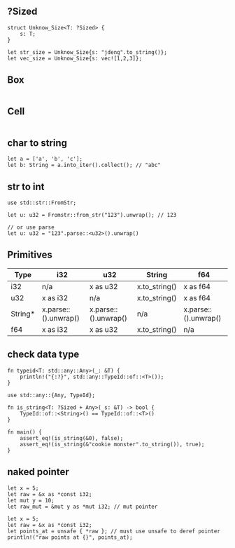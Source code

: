 ## ?Sized
```
struct Unknow_Size<T: ?Sized> {
    s: T;
}

let str_size = Unknow_Size{s: "jdeng".to_string()};
let vec_size = Unknow_Size{s: vec![1,2,3]};
```

## Box
```
```

## Cell
```
```

## char to string
```
let a = ['a', 'b', 'c'];
let b: String = a.into_iter().collect(); // "abc"
```

## str to int
```
use std::str::FromStr;

let u: u32 = Fromstr::from_str("123").unwrap(); // 123

// or use parse
let u: u32 = "123".parse::<u32>().unwrap()
```

## Primitives

Type | i32 | u32 | String | f64
---|---|---|---|---
i32 | n/a | x as u32 | x.to_string() | x as f64
u32 | x as i32 | n/a | x.to_string() | x as f64
String* | x.parse::<i32>().unwrap() | x.parse::<u32>().unwrap() | n/a | x.parse::<f64>().unwrap()
f64 | x as i32 | x as u32 | x.to_string() | n/a

## check data type
```
fn typeid<T: std::any::Any>(_: &T) {
    println!("{:?}", std::any::TypeId::of::<T>());
}

use std::any::{Any, TypeId};

fn is_string<T: ?Sized + Any>(_s: &T) -> bool {
    TypeId::of::<String>() == TypeId::of::<T>()
}

fn main() {
    assert_eq!(is_string(&0), false);
    assert_eq!(is_string(&"cookie monster".to_string()), true);
}
```

## naked pointer
```
let x = 5;
let raw = &x as *const i32;
let mut y = 10;
let raw_mut = &mut y as *mut i32; // mut pointer

let x = 5;
let raw = &x as *const i32;
let points_at = unsafe { *raw }; // must use unsafe to deref pointer
println!("raw points at {}", points_at);
```
